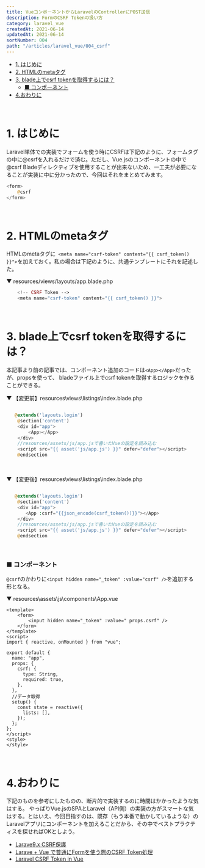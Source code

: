 ```yaml
---
title: VueコンポーネントからLaravelのControllerにPOST送信
description: FormのCSRF Tokenの扱い方
category: laravel_vue
createdAt: 2021-06-14
updatedAt: 2021-06-14
sortNumber: 004
path: "/articles/laravel_vue/004_csrf"
---
```


<nuxt-content-wrapper>

- [1. はじめに](#1-はじめに)
- [2. HTMLのmetaタグ](#2-htmlのmetaタグ)
- [3. blade上でcsrf tokenを取得するには？](#3-blade上でcsrf-tokenを取得するには)
    - [■ コンポーネント](#-コンポーネント)
- [4.おわりに](#4おわりに)

<br>

# 1. はじめに
Laravel単体での実装でフォームを使う時にCSRFは下記のように、フォームタグの中に@csrfを入れるだけで済む。ただし、Vue.jsのコンポーネントの中で@csrf Bladeディレクティブを使用することが出来ないため、一工夫が必要になることが実装に中に分かったので、今回はそれをまとめてみます。
```php
<form>
    @csrf
</form>
```

<br>

# 2. HTMLのmetaタグ
HTMLのmetaタグに` <meta name="csrf-token" content="{{ csrf_token() }}">`を加えておく。私の場合は下記のように、共通テンプレートにそれを記述した。

▼ resources/views/layouts/app.blade.php
```php
    <!-- CSRF Token -->
    <meta name="csrf-token" content="{{ csrf_token() }}">
```

<br>

# 3. blade上でcsrf tokenを取得するには？
本記事より前の記事では、コンポーネント追加のコードは`<App></App>`だったが、propsを使って、
bladeファイル上でcsrf tokenを取得するロジックを作ることができる。

▼ 【変更前】resources\views\listings\index.blade.php
```php 

   @extends('layouts.login')
    @section('content')
    <div id="app">
        <App></App>
    </div>
    //resources/assets/js/app.jsで書いたVueの設定を読み込む
    <script src="{{ asset('js/app.js') }}" defer="defer"></script>
    @endsection
```

<br>

▼ 【変更後】resources\views\listings\index.blade.php
```php 

   @extends('layouts.login')
    @section('content')
    <div id="app">
       <App :csrf="{{json_encode(csrf_token())}}"></App>
    </div>
    //resources/assets/js/app.jsで書いたVueの設定を読み込む
    <script src="{{ asset('js/app.js') }}" defer="defer"></script>
    @endsection
```

<br>

### ■ コンポーネント
 `@csrf`のかわりに`<input hidden name="_token" :value="csrf" />`を追加する形となる。

▼ resources\assets\js\components\App.vue
```vue
<template>
    <form>
        <input hidden name="_token" :value=" props.csrf" />
    </form>
</template>
<script>
import { reactive, onMounted } from "vue";

export default {
  name: "app",
  props: {
    csrf: {
      type: String,
      required: true,
    },
  },
  //データ取得
  setup() {
    const state = reactive({
      lists: [],
    });
  };
};
</script>
<style>
</style>

```

<br>

# 4.おわりに
下記のものを参考にしたものの、断片的で実装するのに時間はかかったような気はする。
やっぱりVue.jsのSPAとLaravel（API側）の実装の方がスマートな気はする。とはいえ、今回目指すのは、既存（もう本番で動かしているような）のLaravelアプリにコンポーネントを加えることだから、その中でベストプラクティスを探せればOKとしよう。

- [Larave9.x CSRF保護](https://readouble.com/laravel/9.x/ja/csrf.html)
- [Larave + Vue で普通にFormを使う際のCSRF Token処理](https://qiita.com/U-T/items/2a0fc3d9f9b02ede777a)
- [Laravel CSRF Token in Vue](https://laracasts.com/discuss/channels/vue/laravel-csrf-token-in-vue)


</nuxt-content-wrapper>
